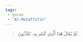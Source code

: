 ```yaml
---
tags: 
 - quran 
 - "Al-Mutaffifin"
---
```


> ثُمَّ يُقَالُ هَٰذَا ٱلَّذِي كُنتُم بِهِۦ تُكَذِّبُونَ
